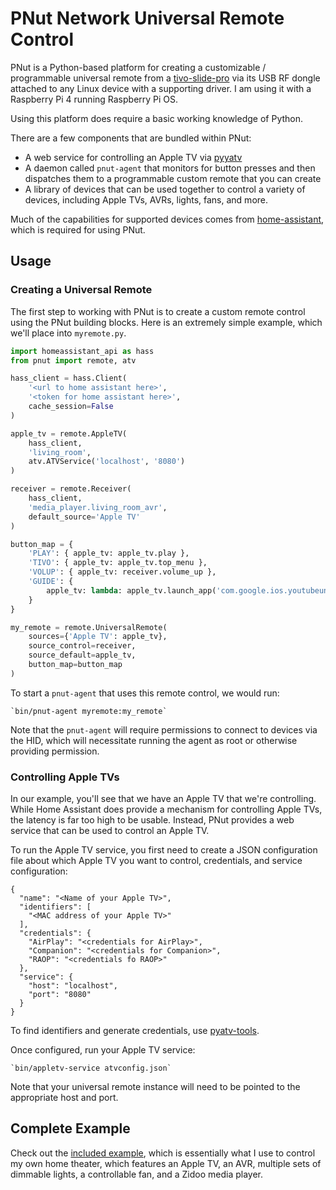 # PNut Network Universal Remote Control

PNut is a Python-based platform for creating a customizable / programmable 
universal remote from a [tivo-slide-pro][1] via its USB RF dongle attached to
any Linux device with a supporting driver. I am using it with a Raspberry Pi 4
running Raspberry Pi OS.

Using this platform does require a basic working knowledge of Python.

There are a few components that are bundled within PNut:

* A web service for controlling an Apple TV via [pyyatv][2]
* A daemon called `pnut-agent` that monitors for button presses and then
  dispatches them to a programmable custom remote that you can create
* A library of devices that can be used together to control a variety of
  devices, including Apple TVs, AVRs, lights, fans, and more.

Much of the capabilities for supported devices comes from [home-assistant][3],
which is required for using PNut.

## Usage

### Creating a Universal Remote

The first step to working with PNut is to create a custom remote control using
the PNut building blocks. Here is an extremely simple example, which we'll place
into `myremote.py`.

```python
import homeassistant_api as hass
from pnut import remote, atv

hass_client = hass.Client(
    '<url to home assistant here>',
    '<token for home assistant here>',
    cache_session=False
)

apple_tv = remote.AppleTV(
    hass_client,
    'living_room',
    atv.ATVService('localhost', '8080')
)

receiver = remote.Receiver(
    hass_client,
    'media_player.living_room_avr',
    default_source='Apple TV'
)

button_map = {
    'PLAY': { apple_tv: apple_tv.play },
    'TIVO': { apple_tv: apple_tv.top_menu },
    'VOLUP': { apple_tv: receiver.volume_up },
    'GUIDE': { 
        apple_tv: lambda: apple_tv.launch_app('com.google.ios.youtubeunplugged')
    }
}

my_remote = remote.UniversalRemote(
    sources={'Apple TV': apple_tv},
    source_control=receiver,
    source_default=apple_tv,
    button_map=button_map
)
```

To start a `pnut-agent` that uses this remote control, we would run:

    `bin/pnut-agent myremote:my_remote`

Note that the `pnut-agent` will require permissions to connect to devices via
the HID, which will necessitate running the agent as root or otherwise providing
permission.

### Controlling Apple TVs

In our example, you'll see that we have an Apple TV that we're controlling.
While Home Assistant does provide a mechanism for controlling Apple TVs, the 
latency is far too high to be usable. Instead, PNut provides a web service that
can be used to control an Apple TV.

To run the Apple TV service, you first need to create a JSON configuration file
about which Apple TV you want to control, credentials, and service
configuration:

```
{
  "name": "<Name of your Apple TV>",
  "identifiers": [
    "<MAC address of your Apple TV>"
  ],
  "credentials": {
    "AirPlay": "<credentials for AirPlay>",
    "Companion": "<credentials for Companion>",
    "RAOP": "<credentials fo RAOP>"
  },
  "service": {
    "host": "localhost",
    "port": "8080"
  }
}
```

To find identifiers and generate credentials, use [pyatv-tools][4].

Once configured, run your Apple TV service:

    `bin/appletv-service atvconfig.json`

Note that your universal remote instance will need to be pointed to the
appropriate host and port.

## Complete Example

Check out the [included example](myremote.py.sample), which is essentially what
I use to control my own home theater, which features an Apple TV, an AVR,
multiple sets of dimmable lights, a controllable fan, and a Zidoo media player.


[1]: <https://tivoidp.tivo.com/tivoCommunitySupport/s/article/TiVo-Slide-Pro-Remote-Product-Info?language=en_US> "TiVo Slide Pro Remote"
[2]: <https://pyatv.dev> "the PyATV Library"
[3]: <https://www.home-assistant.io/> "Home Assistant"
[4]: <https://pyatv.dev/documentation/getting-started/> "PyATV's command line tools"
